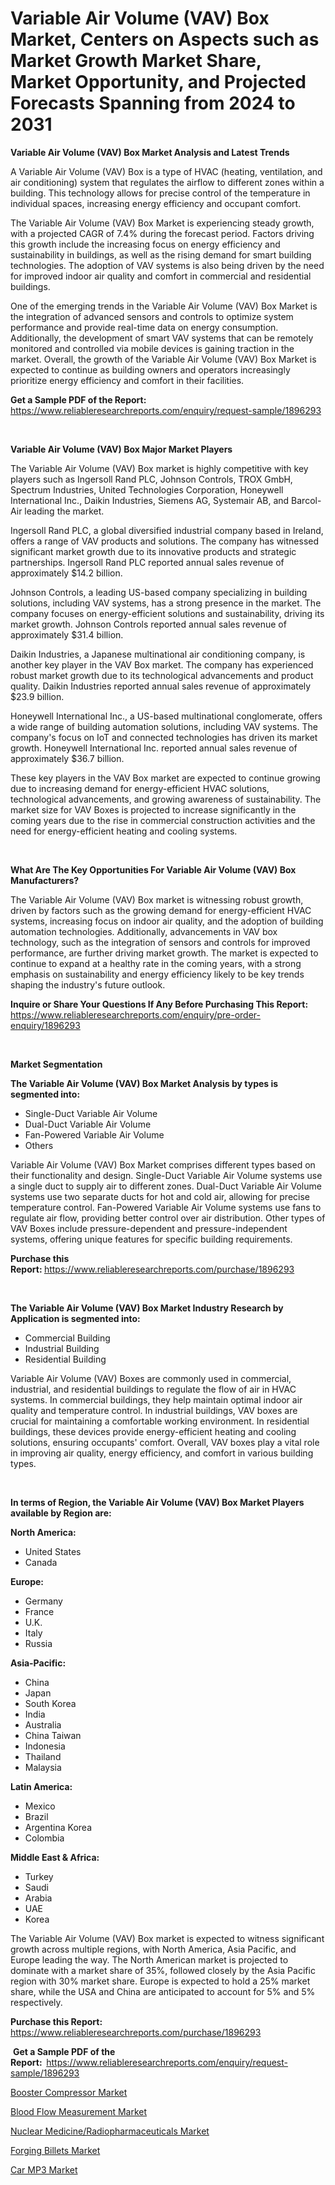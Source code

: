 <p><h1>Variable Air Volume (VAV) Box Market, Centers on Aspects such as Market Growth Market Share, Market Opportunity, and Projected Forecasts Spanning from 2024 to 2031</h1></p><p><strong>Variable Air Volume (VAV) Box Market Analysis and Latest Trends</strong></p>
<p><p>A Variable Air Volume (VAV) Box is a type of HVAC (heating, ventilation, and air conditioning) system that regulates the airflow to different zones within a building. This technology allows for precise control of the temperature in individual spaces, increasing energy efficiency and occupant comfort.</p><p>The Variable Air Volume (VAV) Box Market is experiencing steady growth, with a projected CAGR of 7.4% during the forecast period. Factors driving this growth include the increasing focus on energy efficiency and sustainability in buildings, as well as the rising demand for smart building technologies. The adoption of VAV systems is also being driven by the need for improved indoor air quality and comfort in commercial and residential buildings.</p><p>One of the emerging trends in the Variable Air Volume (VAV) Box Market is the integration of advanced sensors and controls to optimize system performance and provide real-time data on energy consumption. Additionally, the development of smart VAV systems that can be remotely monitored and controlled via mobile devices is gaining traction in the market. Overall, the growth of the Variable Air Volume (VAV) Box Market is expected to continue as building owners and operators increasingly prioritize energy efficiency and comfort in their facilities.</p></p>
<p><strong>Get a Sample PDF of the Report:&nbsp;</strong> <a href="https://www.reliableresearchreports.com/enquiry/request-sample/1896293">https://www.reliableresearchreports.com/enquiry/request-sample/1896293</a></p>
<p>&nbsp;</p>
<p><strong>Variable Air Volume (VAV) Box Major Market Players</strong></p>
<p><p>The Variable Air Volume (VAV) Box market is highly competitive with key players such as Ingersoll Rand PLC, Johnson Controls, TROX GmbH, Spectrum Industries, United Technologies Corporation, Honeywell International Inc., Daikin Industries, Siemens AG, Systemair AB, and Barcol-Air leading the market. </p><p>Ingersoll Rand PLC, a global diversified industrial company based in Ireland, offers a range of VAV products and solutions. The company has witnessed significant market growth due to its innovative products and strategic partnerships. Ingersoll Rand PLC reported annual sales revenue of approximately $14.2 billion.</p><p>Johnson Controls, a leading US-based company specializing in building solutions, including VAV systems, has a strong presence in the market. The company focuses on energy-efficient solutions and sustainability, driving its market growth. Johnson Controls reported annual sales revenue of approximately $31.4 billion.</p><p>Daikin Industries, a Japanese multinational air conditioning company, is another key player in the VAV Box market. The company has experienced robust market growth due to its technological advancements and product quality. Daikin Industries reported annual sales revenue of approximately $23.9 billion.</p><p>Honeywell International Inc., a US-based multinational conglomerate, offers a wide range of building automation solutions, including VAV systems. The company's focus on IoT and connected technologies has driven its market growth. Honeywell International Inc. reported annual sales revenue of approximately $36.7 billion.</p><p>These key players in the VAV Box market are expected to continue growing due to increasing demand for energy-efficient HVAC solutions, technological advancements, and growing awareness of sustainability. The market size for VAV Boxes is projected to increase significantly in the coming years due to the rise in commercial construction activities and the need for energy-efficient heating and cooling systems.</p></p>
<p>&nbsp;</p>
<p><strong>What Are The Key Opportunities For Variable Air Volume (VAV) Box Manufacturers?</strong></p>
<p><p>The Variable Air Volume (VAV) Box market is witnessing robust growth, driven by factors such as the growing demand for energy-efficient HVAC systems, increasing focus on indoor air quality, and the adoption of building automation technologies. Additionally, advancements in VAV box technology, such as the integration of sensors and controls for improved performance, are further driving market growth. The market is expected to continue to expand at a healthy rate in the coming years, with a strong emphasis on sustainability and energy efficiency likely to be key trends shaping the industry's future outlook.</p></p>
<p><strong>Inquire or Share Your Questions If Any Before Purchasing This Report:</strong> <a href="https://www.reliableresearchreports.com/enquiry/pre-order-enquiry/1896293">https://www.reliableresearchreports.com/enquiry/pre-order-enquiry/1896293</a></p>
<p>&nbsp;</p>
<p><strong>Market Segmentation</strong></p>
<p><strong>The Variable Air Volume (VAV) Box Market Analysis by types is segmented into:</strong></p>
<p><ul><li>Single-Duct Variable Air Volume</li><li>Dual-Duct Variable Air Volume</li><li>Fan-Powered Variable Air Volume</li><li>Others</li></ul></p>
<p><p>Variable Air Volume (VAV) Box Market comprises different types based on their functionality and design. Single-Duct Variable Air Volume systems use a single duct to supply air to different zones. Dual-Duct Variable Air Volume systems use two separate ducts for hot and cold air, allowing for precise temperature control. Fan-Powered Variable Air Volume systems use fans to regulate air flow, providing better control over air distribution. Other types of VAV Boxes include pressure-dependent and pressure-independent systems, offering unique features for specific building requirements.</p></p>
<p><strong>Purchase this Report:&nbsp;</strong><a href="https://www.reliableresearchreports.com/purchase/1896293">https://www.reliableresearchreports.com/purchase/1896293</a></p>
<p>&nbsp;</p>
<p><strong>The Variable Air Volume (VAV) Box Market Industry Research by Application is segmented into:</strong></p>
<p><ul><li>Commercial Building</li><li>Industrial Building</li><li>Residential Building</li></ul></p>
<p><p>Variable Air Volume (VAV) Boxes are commonly used in commercial, industrial, and residential buildings to regulate the flow of air in HVAC systems. In commercial buildings, they help maintain optimal indoor air quality and temperature control. In industrial buildings, VAV boxes are crucial for maintaining a comfortable working environment. In residential buildings, these devices provide energy-efficient heating and cooling solutions, ensuring occupants' comfort. Overall, VAV boxes play a vital role in improving air quality, energy efficiency, and comfort in various building types.</p></p>
<p>&nbsp;</p>
<p><strong>In terms of Region, the Variable Air Volume (VAV) Box Market Players available by Region are:</strong></p>
<p>
    <p> <strong> North America: </strong>
        <ul>
            <li>United States</li>
            <li>Canada</li>
        </ul>
        </p> 
    <p> <strong> Europe: </strong>
        <ul>
            <li>Germany</li>
            <li>France</li>
            <li>U.K.</li>
            <li>Italy</li>
            <li>Russia</li>
        </ul>
        </p> 
    <p> <strong> Asia-Pacific: </strong>
        <ul>
            <li>China</li>
            <li>Japan</li>
            <li>South Korea</li>
            <li>India</li>
            <li>Australia</li>
            <li>China Taiwan</li>
            <li>Indonesia</li>
            <li>Thailand</li>
            <li>Malaysia</li>
        </ul>
        </p> 
    <p> <strong> Latin America: </strong>
        <ul>
            <li>Mexico</li>
            <li>Brazil</li>
            <li>Argentina Korea</li>
            <li>Colombia</li>
        </ul>
        </p> 
    <p> <strong> Middle East & Africa: </strong>
        <ul>
            <li>Turkey</li>
            <li>Saudi</li>
            <li>Arabia</li>
            <li>UAE</li>
            <li>Korea</li>
        </ul>
    </p>
    </p>
<p><p>The Variable Air Volume (VAV) Box market is expected to witness significant growth across multiple regions, with North America, Asia Pacific, and Europe leading the way. The North American market is projected to dominate with a market share of 35%, followed closely by the Asia Pacific region with 30% market share. Europe is expected to hold a 25% market share, while the USA and China are anticipated to account for 5% and 5% respectively.</p></p>
<p><strong>Purchase this Report: </strong><a href="https://www.reliableresearchreports.com/purchase/1896293">https://www.reliableresearchreports.com/purchase/1896293</a></p>
<p>&nbsp;<strong>Get a Sample PDF of the Report:&nbsp;&nbsp;</strong><a href="https://www.reliableresearchreports.com/enquiry/request-sample/1896293">https://www.reliableresearchreports.com/enquiry/request-sample/1896293</a></p>
<p><strong></strong></p>
<p><p><a href="https://zircon-bluebell-299.notion.site/Booster-Compressor-Market-Analysis-and-Market-Size-Global-Industry-Overview-Market-Segmentation-an-e7658445a9ff46d69b3a39331da4ad0d">Booster Compressor Market</a></p><p><a href="https://natural-crush-b99.notion.site/Blood-Flow-Measurement-Market-Size-Growing-and-Forecasted-for-period-from-2024-2031-and-provides-c-c252f36716164bf4bc08f83ae47fd5ba">Blood Flow Measurement Market</a></p><p><a href="https://simplistic-meeting-7ee.notion.site/Nuclear-Medicine-Radiopharmaceuticals-Market-Size-Growing-and-Forecasted-for-period-from-2024-2031-295c0d472c264650b5ed26b5e643a62f">Nuclear Medicine/Radiopharmaceuticals Market</a></p><p><a href="https://view.publitas.com/reportprime-1/forging-billets-market-insights-market-players-and-forecast-till-2031/">Forging Billets Market</a></p><p><a href="https://view.publitas.com/reportprime-1/insights-into-car-mp3-market-size-analysing-market-share-trends-and-growth-from-2024-to-2031/">Car MP3 Market</a></p></p>